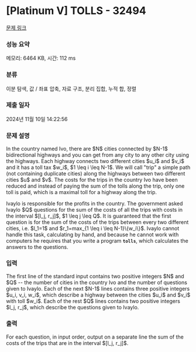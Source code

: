 # [Platinum V] TOLLS - 32494 

[문제 링크](https://www.acmicpc.net/problem/32494) 

### 성능 요약

메모리: 6464 KB, 시간: 112 ms

### 분류

이분 탐색, 값 / 좌표 압축, 자료 구조, 분리 집합, 누적 합, 정렬

### 제출 일자

2024년 11월 10일 14:22:56

### 문제 설명

<p>In the country named Ivo, there are $N$ cities connected by $N-1$ bidirectional highways and you can get from any city to any other city using the highways. Each highway connects two different cities $u_i$ and $v_i$ and it has a toll tax $w_i$, $1 \leq i \leq N-1$. We will call "trip" a simple path (not containing duplicate cities) along the highways between two different cities $u$ and $v$. The costs for the trips in the country Ivo have been reduced and instead of paying the sum of the tolls along the trip, only one toll is paid, which is a maximal toll for a highway along the trip.</p>

<p>Ivaylo is responsible for the profits in the country. The government asked Ivaylo $Q$ questions for the sum of the costs of all the trips with costs in the interval $[l_j, r_j]$, $1 \leq j \leq Q$. It is guaranteed that the first question is for the sum of the costs of the trips between every two different cities, i.e. $l_1=1$ and $r_1=max_{1 \leq i \leq N-1}\{w_i\}$. Ivaylo cannot handle this task, calculating by hand, and because he cannot work with computers he requires that you write a program <strong><code>tolls</code></strong>, which calculates the answers to the questions.</p>

### 입력 

 <p>The first line of the standard input contains two positive integers $N$ and $Q$ -- the number of cities in the country Ivo and the number of questions given to Ivaylo. Each of the next $N-1$ lines contains three positive integers $u_i, v_i, w_i$, which describe a highway between the cities $u_i$ and $v_i$ with toll $w_i$. Each of the rest $Q$ lines contains two positive integers $l_j, r_j$, which describe the questions given to Ivaylo.</p>

### 출력 

 <p>For each question, in input order, output on a separate line the sum of the costs of the trips that are in the interval $[l_j, r_j]$.</p>

